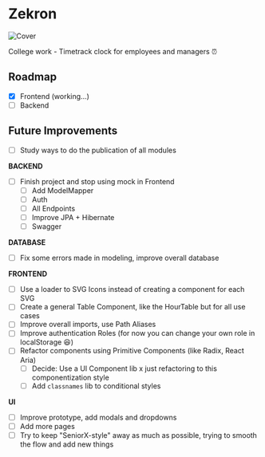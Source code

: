 # Zekron
![Cover](https://github.com/YuriLopesM/zekrom/assets/75103144/88016682-5d90-498d-932e-cc9e8cae48dd)

College work - Timetrack clock for employees and managers ⏰

## Roadmap

- [x] Frontend (working...)
- [ ] Backend

## Future Improvements

- [ ] Study ways to do the publication of all modules

**BACKEND**
- [ ] Finish project and stop using mock in Frontend
  - [ ] Add ModelMapper
  - [ ] Auth
  - [ ] All Endpoints
  - [ ] Improve JPA + Hibernate
  - [ ] Swagger
     
**DATABASE**
- [ ] Fix some errors made in modeling, improve overall database

**FRONTEND**
- [ ] Use a loader to SVG Icons instead of creating a component for each SVG
- [ ] Create a general Table Component, like the HourTable but for all use cases
- [ ] Improve overall imports, use Path Aliases
- [ ] Improve authentication Roles (for now you can change your own role in localStorage 😆)
- [ ] Refactor components using Primitive Components (like Radix, React Aria)
  - [ ] Decide: Use a UI Component lib x just refactoring to this componentization style
  - [ ] Add `classnames` lib to conditional styles

**UI**
- [ ] Improve prototype, add modals and dropdowns
- [ ] Add more pages
- [ ] Try to keep "SeniorX-style" away as much as possible, trying to smooth the flow and add new things
